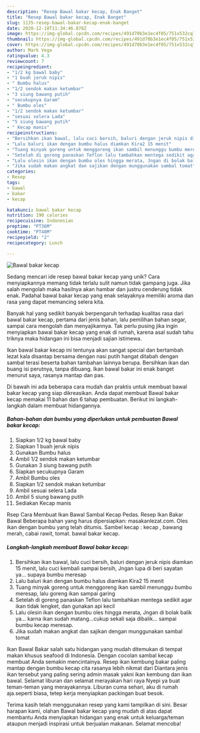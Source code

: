 ```yaml
---
description: "Resep Bawal bakar kecap, Enak Banget"
title: "Resep Bawal bakar kecap, Enak Banget"
slug: 1135-resep-bawal-bakar-kecap-enak-banget
date: 2020-12-18T11:34:46.876Z
image: https://img-global.cpcdn.com/recipes/491d70b3e1ec4f05/751x532cq70/bawal-bakar-kecap-foto-resep-utama.jpg
thumbnail: https://img-global.cpcdn.com/recipes/491d70b3e1ec4f05/751x532cq70/bawal-bakar-kecap-foto-resep-utama.jpg
cover: https://img-global.cpcdn.com/recipes/491d70b3e1ec4f05/751x532cq70/bawal-bakar-kecap-foto-resep-utama.jpg
author: Mark Vega
ratingvalue: 4.3
reviewcount: 7
recipeingredient:
- "1/2 kg bawal baby"
- "1 buah jeruk nipis"
- " Bumbu halus"
- "1/2 sendok makan ketumbar"
- "3 siung bawang putih"
- "secukupnya Garam"
- " Bumbu oles"
- "1/2 sendok makan ketumbar"
- "sesuai selera Lada"
- "5 siung bawang putih"
- " Kecap manis"
recipeinstructions:
- "Bersihkan ikan bawal, lalu cuci bersih, baluri dengan jeruk nipis diamkan 15 menit, lalu cuci kembali sampai bersih, Jngan lupa di beri sayatan ya... supaya bumbu meresap"
- "Lalu baluri ikan dengan bumbu halus diamkan Kira2 15 menit"
- "Tuang minyak goreng untuk menggoreng ikan sambil menunggu bumbu meresap, lalu goreng ikan sampai garing"
- "Setelah di goreng panaskan Teflon lalu tambahkan mentega sedikit agar ikan tidak lengket, dan gunakan api kecil"
- "Lalu olesin ikan dengan bumbu oles hingga merata, Jngan di bolak balik ya... karna ikan sudah matang...cukup sekali saja dibalik... sampai bumbu kecap meresap."
- "Jika sudah makan angkat dan sajikan dengan munggunakan sambal tomat"
categories:
- Resep
tags:
- bawal
- bakar
- kecap

katakunci: bawal bakar kecap 
nutrition: 190 calories
recipecuisine: Indonesian
preptime: "PT36M"
cooktime: "PT48M"
recipeyield: "2"
recipecategory: Lunch

---
```



![Bawal bakar kecap](https://img-global.cpcdn.com/recipes/491d70b3e1ec4f05/751x532cq70/bawal-bakar-kecap-foto-resep-utama.jpg)

Sedang mencari ide resep bawal bakar kecap yang unik? Cara menyiapkannya memang tidak terlalu sulit namun tidak gampang juga. Jika salah mengolah maka hasilnya akan hambar dan justru cenderung tidak enak. Padahal bawal bakar kecap yang enak selayaknya memiliki aroma dan rasa yang dapat memancing selera kita.

Banyak hal yang sedikit banyak berpengaruh terhadap kualitas rasa dari bawal bakar kecap, pertama dari jenis bahan, lalu pemilihan bahan segar, sampai cara mengolah dan menyajikannya. Tak perlu pusing jika ingin menyiapkan bawal bakar kecap yang enak di rumah, karena asal sudah tahu triknya maka hidangan ini bisa menjadi sajian istimewa.

Ikan bawal bakar kecap ini tentunya akan sangat special dan bertambah lezat kala disantap bersama dengan nasi putih hangat ditabah dengan sambal terasi beserta bahan tambahan lainnya berupa. Bersihkan ikan dan buang isi perutnya, tanpa dibuang. Ikan bawal bakar ini enak banget menurut saya, rasanya mantap dan pas.


Di bawah ini ada beberapa cara mudah dan praktis untuk membuat bawal bakar kecap yang siap dikreasikan. Anda dapat membuat Bawal bakar kecap memakai 11 bahan dan 6 tahap pembuatan. Berikut ini langkah-langkah dalam membuat hidangannya.

<!--inarticleads1-->

##### Bahan-bahan dan bumbu yang diperlukan untuk pembuatan Bawal bakar kecap:

1. Siapkan 1/2 kg bawal baby
1. Siapkan 1 buah jeruk nipis
1. Gunakan  Bumbu halus
1. Ambil 1/2 sendok makan ketumbar
1. Gunakan 3 siung bawang putih
1. Siapkan secukupnya Garam
1. Ambil  Bumbu oles
1. Siapkan 1/2 sendok makan ketumbar
1. Ambil sesuai selera Lada
1. Ambil 5 siung bawang putih
1. Sediakan  Kecap manis


Rsep Cara Membuat Ikan Bawal Sambal Kecap Pedas. Resep Ikan Bakar Bawal Beberapa bahan yang harus dipersiapkan: masakanlezat.com. Oles ikan dengan bumbu yang telah ditumis. Sambel kecap : kecap , bawang merah, cabai rawit, tomat. bawal bakar kecap. 

<!--inarticleads2-->

##### Langkah-langkah membuat Bawal bakar kecap:

1. Bersihkan ikan bawal, lalu cuci bersih, baluri dengan jeruk nipis diamkan 15 menit, lalu cuci kembali sampai bersih, Jngan lupa di beri sayatan ya... supaya bumbu meresap
1. Lalu baluri ikan dengan bumbu halus diamkan Kira2 15 menit
1. Tuang minyak goreng untuk menggoreng ikan sambil menunggu bumbu meresap, lalu goreng ikan sampai garing
1. Setelah di goreng panaskan Teflon lalu tambahkan mentega sedikit agar ikan tidak lengket, dan gunakan api kecil
1. Lalu olesin ikan dengan bumbu oles hingga merata, Jngan di bolak balik ya... karna ikan sudah matang...cukup sekali saja dibalik... sampai bumbu kecap meresap.
1. Jika sudah makan angkat dan sajikan dengan munggunakan sambal tomat


Ikan Bawal Bakar salah satu hidangan yang mudah ditemukan di tempat makan khusus seafood di Indonesia. Dengan cocolan sambal kecap membuat Anda semakin mencintainya. Resep ikan kembung bakar paling mantap dengan bumbu kecap cita rasanya lebih nikmat dari Diantara jenis ikan tersebut yang paling sering admin masak yakni ikan kembung dan ikan bawal. Selamat liburan dan selamat merayakan hari raya Nyepi ya buat teman-teman yang merayakannya. Liburan cuma sehari, aku di rumah aja.seperti biasa, tetep kerja menyiapkan packingan buat besok. 

Terima kasih telah menggunakan resep yang kami tampilkan di sini. Besar harapan kami, olahan Bawal bakar kecap yang mudah di atas dapat membantu Anda menyiapkan hidangan yang enak untuk keluarga/teman ataupun menjadi inspirasi untuk berjualan makanan. Selamat mencoba!
